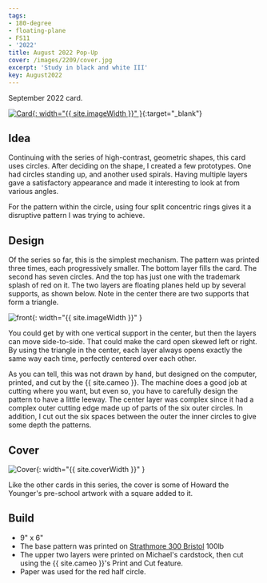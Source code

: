 ```yaml
---
tags:
- 180-degree
- floating-plane
- FS11
- '2022'
title: August 2022 Pop-Up
cover: /images/2209/cover.jpg
excerpt: 'Study in black and white III'
key: August2022
---
```

September 2022 card.

[![Card]({{site.baseurl}}/images/2209/popup.gif){: width="{{ site.imageWidth }}" }](/images/2209/popup.gif "Click to replay in a new tab"){:target="_blank"}

## Idea

Continuing with the series of high-contrast, geometric shapes, this card uses circles. After deciding on the shape, I created a few prototypes. One had circles standing up, and another used spirals. Having multiple layers gave a satisfactory appearance and made it interesting to look at from various angles.

For the pattern within the circle, using four split concentric rings gives it a disruptive pattern I was trying to achieve.

## Design

Of the series so far, this is the simplest mechanism. The pattern was printed three times, each progressively smaller. The bottom layer fills the card. The second has seven circles. And the top has just one with the trademark splash of red on it. The two layers are floating planes held up by several supports, as shown below. Note in the center there are two supports that form a triangle.

![front]({{site.baseurl}}/images/2209/front.jpg){: width="{{ site.imageWidth }}" }

You could get by with one vertical support in the center, but then the layers can move side-to-side. That could make the card open skewed left or right. By using the triangle in the center, each layer always opens exactly the same way each time, perfectly centered over each other.

As you can tell, this was not drawn by hand, but designed on the computer, printed, and cut by the {{ site.cameo }}. The machine does a good job at cutting where you want, but even so, you have to carefully design the pattern to have a little leeway. The center layer was complex since it had a complex outer cutting edge made up of parts of the six outer circles. In addition, I cut out the six spaces between the outer the inner circles to give some depth the patterns.

## Cover

![Cover]({{site.baseurl}}{{page.cover}}){: width="{{ site.coverWidth }}" }

Like the other cards in this series, the cover is some of Howard the Younger's pre-school artwork with a square added to it.

## Build

- 9" x 6"
- The base pattern was printed on [Strathmore 300 Bristol](/supplies.html#strathmore-300-bristol) 100lb
- The upper two layers were printed on Michael's cardstock, then cut using the {{ site.cameo }}'s Print and Cut feature.
- Paper was used for the red half circle.
